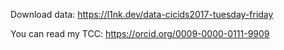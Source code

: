 Download data: https://l1nk.dev/data-cicids2017-tuesday-friday

You can read my TCC: https://orcid.org/0009-0000-0111-9909
